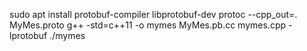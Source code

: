 sudo apt install protobuf-compiler libprotobuf-dev
protoc --cpp_out=. MyMes.proto
g++ -std=c++11 -o mymes MyMes.pb.cc mymes.cpp -lprotobuf
./mymes
